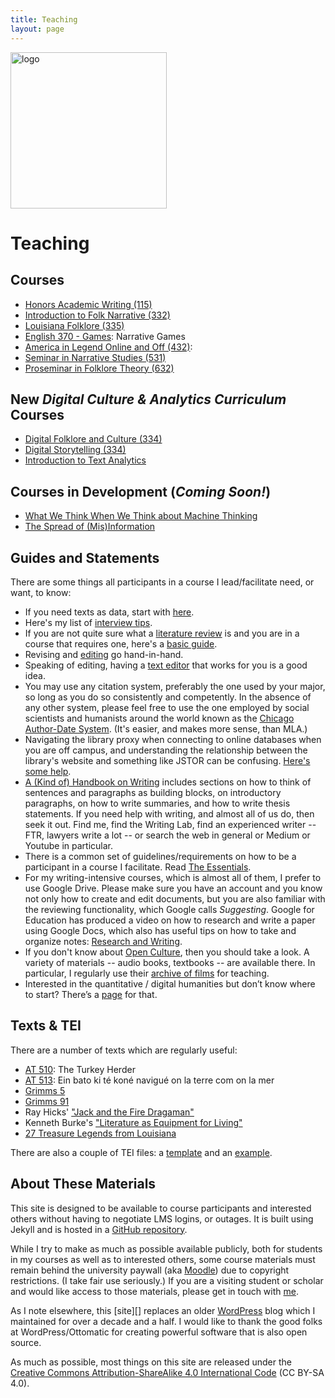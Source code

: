 ```yaml
---
title: Teaching
layout: page
---
```


<img src="{{site.url}}/assets/images/jlnet.png" alt="logo" width="250">

# Teaching


## Courses

* [Honors Academic Writing (115)](courses/115/)
* [Introduction to Folk Narrative (332)](courses/332/)
* [Louisiana Folklore (335)](courses/335/) 
* [English 370 - Games](courses/370-games/): Narrative Games
* [America in Legend Online and Off (432)](courses/432/): 
* [Seminar in Narrative Studies (531)](courses/531/)
* [Proseminar in Folklore Theory (632)](courses/632/)


## New *Digital Culture & Analytics Curriculum* Courses

* [Digital Folklore and Culture (334)](courses/334-cultures/)
* [Digital Storytelling (334)](courses/334-storytelling/)
* [Introduction to Text Analytics](courses/370-ta/)


## Courses in Development (*Coming Soon!*)

* [What We Think When We Think about Machine Thinking](courses/qh300/index.html)
* [The Spread of (Mis)Information](courses/qh400/index.html)


## Guides and Statements

There are some things all participants in a course I lead/facilitate need, or want, to know:

* If you need texts as data, start with [here](guides/data.html). 
* Here's my list of [interview tips](guides/interview_tips.html).
* If you are not quite sure what a [literature review](guides/lit_review.html) is and you are in a course that requires one, here's a [basic guide](guides/lit_review.html).
* Revising and [editing](guides/editing.html) go hand-in-hand.
* Speaking of editing, having a [text editor](guides/editors.html) that works for you is a good idea.
* You may use any citation system, preferably the one used by your major, so long as you do so consistently and competently. In the absence of any other system, please feel free to use the one employed by social scientists and humanists around the world known as the [Chicago Author-Date System](guides/cad.html). (It's easier, and makes more sense, than MLA.)
* Navigating the library proxy when connecting to online databases when you are off campus, and understanding the relationship between the library's website and something like JSTOR can be confusing. [Here's some help](guides/access.html).
* [A (Kind of) Handbook on Writing](guides/writing.html) includes sections on how to think of sentences and paragraphs as building blocks, on introductory paragraphs, on how to write summaries, and how to write thesis statements. If you need help with writing, and almost all of us do, then seek it out. Find me, find the Writing Lab, find an experienced writer -- FTR, lawyers write a lot -- or search the web in general or Medium or Youtube in particular.
* There is a common set of guidelines/requirements on how to be a participant in a course I facilitate. Read [The Essentials](guides/essentials.html).
* For my writing-intensive courses, which is almost all of them, I prefer to use Google Drive. Please make sure you have an account and you know not only how to create and edit documents, but you are also familiar with the reviewing functionality, which Google calls *Suggesting*. Google for Education has produced a video on how to research and write a paper using Google Docs, which also has useful tips on how to take and organize notes: [Research and Writing](https://applieddigitalskills.withgoogle.com/c/college-and-continuing-education/en/research-and-writing/overview.html).
* If you don't know about [Open Culture][], then you should take a look. A variety of materials -- audio books, textbooks -- are available there. In particular, I regularly use their [archive of films][] for teaching.
* Interested in the quantitative / digital humanities but don’t know where to start? There’s a [page](guides/qh.html) for that.

[Open Culture]: http://www.openculture.com
[archive of films]: http://www.openculture.com/freemoviesonline

## Texts & TEI

There are a number of texts which are regularly useful:

- [AT 510](texts/AT_510.html): The Turkey Herder
- [AT 513](texts/AT_513.html): Ein bato ki té koné navigué on la terre com on la mer
- [Grimms 5](texts/grimms_05.html)
- [Grimms 91](texts/grimms_91.html)
- Ray Hicks' ["Jack and the Fire Dragaman"](texts/hicks_2.html)
- Kenneth Burke's ["Literature as Equipment for Living"](texts/Burke_1941.pdf)
- [27 Treasure Legends from Louisiana](texts/legends.html)

There are also a couple of TEI files: a [template](tei/template.tei) and an [example](tei/laudun-20000712-01.tei).


## About These Materials

This site is designed to be available to course participants and interested others without having to negotiate LMS logins, or outages. It is built using Jekyll and is hosted in a [GitHub repository][]. 

While I try to make as much as possible available publicly, both for students in my courses as well as to interested others, some course materials must remain behind the university paywall (aka [Moodle][]) due to copyright restrictions. (I take fair use seriously.) If you are a visiting student or scholar and would like access to those materials, please get in touch with [me][].

As I note elsewhere, this [site][] replaces an older [WordPress][] blog which I maintained for over a decade and a half. I would like to thank the good folks at WordPress/Ottomatic for creating powerful software that is also open source. 

As much as possible, most things on this site are released under the [Creative Commons Attribution-ShareAlike 4.0 International Code][cc] (CC BY-SA 4.0).

[GitHub repository]: https://github.com/johnlaudun/jln
[Moodle]: https://moodle.louisiana.edu/
[me]: https://johnlaudun.net/contact.html
[WordPress]: https://wordpress.org/
[cc]: https://creativecommons.org/licenses/by-sa/4.0/